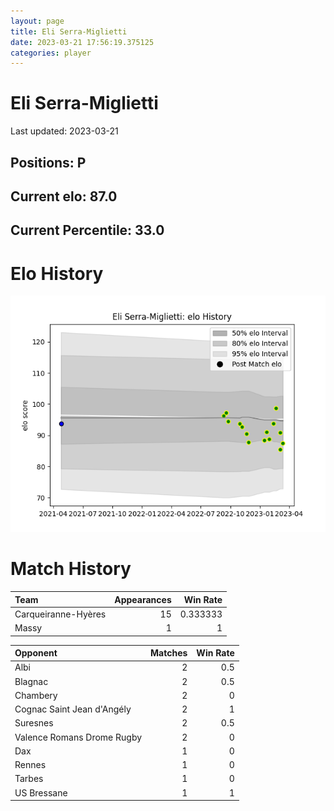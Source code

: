 ```yaml
---  
layout: page  
title: Eli Serra-Miglietti  
date: 2023-03-21 17:56:19.375125  
categories: player  
---
```

# Eli Serra-Miglietti


Last updated: 2023-03-21
## Positions: P

## Current elo: 87.0

## Current Percentile: 33.0

# Elo History


![elo history](history_EliSerra-Miglietti.png)
# Match History


| Team                |   Appearances |   Win Rate |
|:--------------------|--------------:|-----------:|
| Carqueiranne-Hyères |            15 |   0.333333 |
| Massy               |             1 |   1        |

| Opponent                   |   Matches |   Win Rate |
|:---------------------------|----------:|-----------:|
| Albi                       |         2 |        0.5 |
| Blagnac                    |         2 |        0.5 |
| Chambery                   |         2 |        0   |
| Cognac Saint Jean d'Angély |         2 |        1   |
| Suresnes                   |         2 |        0.5 |
| Valence Romans Drome Rugby |         2 |        0   |
| Dax                        |         1 |        0   |
| Rennes                     |         1 |        0   |
| Tarbes                     |         1 |        0   |
| US Bressane                |         1 |        1   |
